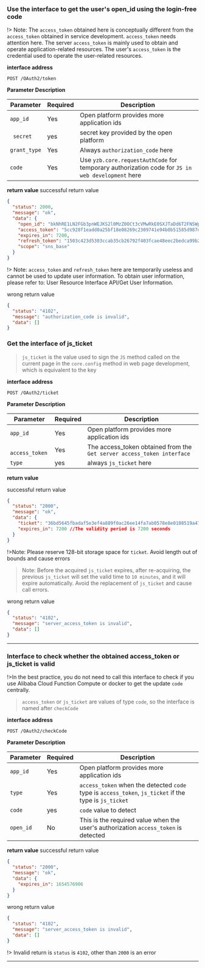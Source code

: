 ### Use the interface to get the user's open_id using the login-free code

!> Note: The `access_token` obtained here is conceptually different from the `access_token` obtained in service development. `access_token` needs attention here. The server `access_token` is mainly used to obtain and operate application-related resources. The user's `access_token` is the credential used to operate the user-related resources.

**interface address**

`POST /OAuth2/token`

**Parameter Description**

| Parameter    | Required | Description                                                                                      |
| ------------ | -------- | ------------------------------------------------------------------------------------------------ |
| `app_id`     | Yes      | Open platform provides more application ids                                                      |
| ` secret`    | yes      | secret key provided by the open platform                                                         |
| `grant_type` | Yes      | Always `authorization_code` here                                                                 |
| `code`       | Yes      | Use `yzb.core.requestAuthCode` for temporary authorization code for `JS in web development` here |

**return value**
successful return value

```json
{
  "status": 2000,
  "message": "ok",
  "data": {
    "open_id": "bkNhRE1LN2FGb3pnWEJKS2l0MzZ0OCt3cVMwRkE0SXJTaDd6T2FNSWp0UjhhMUt1N29Db3ltcEZabXFMaGp0d0c1WDU3czk5QVkwbmlTSHVoblZ0elZoMWhXT2tFYW1FSElzaFZuU3VRSWhzM1VKd3RxL3ozSU1rUWMwaUt2TGk4OHA5c21lS3pRTmV1YTRRTEJ6L0c1N3pyU3NVYlUwM01qd203WTRVUDZBPQ",
    "access_token": "5cc928f1eadd0a25bf18e08269c2309741e94b0b51585d987d24488331ca50de",
    "expires_in": 7200,
    "refresh_token": "1503c423d5303ccab35cb26792f403fcae48eec2bedca99b2e9259683f2a31ac",
    "scope": "sns_base"
  }
}
```

!> Note: `access_token` and `refresh_token` here are temporarily useless and cannot be used to update user information. To obtain user information, please refer to: User Resource Interface API/Get User Information.

wrong return value

```json
{
  "status": "4102",
  "message": "authorization_code is invalid",
  "data": []
}
```

### Get the interface of js_ticket

> `js_ticket` is the value used to sign the `JS` method called on the current page in the `core.config` method in web page development, which is equivalent to the key

**interface address**

`POST /OAuth2/ticket`

**Parameter Description**

| Parameter       | Required | Description                                                            |
| --------------- | -------- | ---------------------------------------------------------------------- |
| `app_id`        | Yes      | Open platform provides more application ids                            |
| ` access_token` | Yes      | The access_token obtained from the `Get server access_token interface` |
| `type`          | yes      | always `js_ticket` here                                                |

**return value**

successful return value

```json
{
  "status": "2000",
  "message": "ok",
  "data": {
    "ticket": "36bd5645fbadaf5e3ef4a889f0ac26ee14fa7ab0578e8e0108519a4706f2ab4c",
    "expires_in": 7200 //The validity period is 7200 seconds
  }
}
```

!>Note: Please reserve 128-bit storage space for `ticket`. Avoid length out of bounds and cause errors

> Note: Before the acquired `js_ticket` expires, after re-acquiring, the previous `js_ticket` will set the valid time to `10 minutes`, and it will expire automatically. Avoid the replacement of `js_ticket` and cause call errors.

wrong return value

```json
{
  "status": "4102",
  "message": "server_access_token is invalid",
  "data": []
}
```

---

### Interface to check whether the obtained access_token or js_ticket is valid

!>In the best practice, you do not need to call this interface to check if you use Alibaba Cloud Function Compute or docker to get the update `code` centrally.

> `access_token` or `js_ticket` are values ​​of type `code`, so the interface is named after `checkCode`

**interface address**

`POST /OAuth2/checkCode`

**Parameter Description**

| Parameter | Required | Description                                                                                            |
| --------- | -------- | ------------------------------------------------------------------------------------------------------ |
| `app_id`  | Yes      | Open platform provides more application ids                                                            |
| `type`    | Yes      | `access_token` when the detected `code` type is `access_token`, `js_ticket` if the type is `js_ticket` |
| `code`    | yes      | `code` value to detect                                                                                 |
| `open_id` | No       | This is the required value when the user's authorization `access_token` is detected                    |

**return value**
successful return value

```json
{
  "status": "2000",
  "message": "ok",
  "data": {
    "expires_in": 1654576906
  }
}
```

wrong return value

```json
{
  "status": "4102",
  "message": "server_access_token is invalid",
  "data": []
}
```

!> Invalid return is `status` is `4102`, other than `2000` is an error

---
